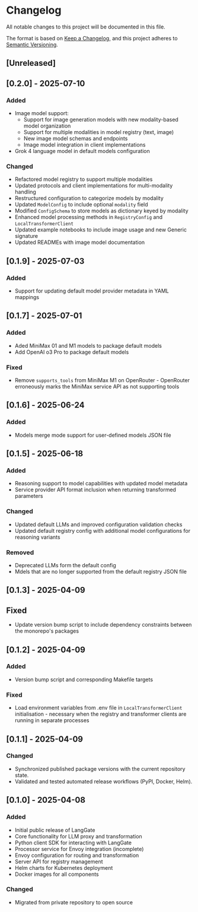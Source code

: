 # Changelog

All notable changes to this project will be documented in this file.

The format is based on [Keep a Changelog](https://keepachangelog.com/en/1.0.0/),
and this project adheres to [Semantic Versioning](https://semver.org/spec/v2.0.0.html).

## [Unreleased]

## [0.2.0] - 2025-07-10

### Added
- Image model support:
  - Support for image generation models with new modality-based model organization
  - Support for multiple modalities in model registry (text, image)
  - New image model schemas and endpoints
  - Image model integration in client implementations
- Grok 4 language model in default models configuration

### Changed
- Refactored model registry to support multiple modalities
- Updated protocols and client implementations for multi-modality handling
- Restructured configuration to categorize models by modality
- Updated `ModelConfig` to include optional `modality` field
- Modified `ConfigSchema` to store models as dictionary keyed by modality
- Enhanced model processing methods in `RegistryConfig` and `LocalTransformerClient`
- Updated example notebooks to include image usage and new Generic signature
- Updated READMEs with image model documentation


## [0.1.9] - 2025-07-03

### Added
- Support for updating default model provider metadata in YAML mappings

## [0.1.7] - 2025-07-01

### Added
- Aded MiniMax 01 and M1 models to package default models
- Add OpenAI o3 Pro to package default models

### Fixed
- Remove `supports_tools` from MiniMax M1 on OpenRouter - OpenRouter erroneously marks the MiniMax service API as not supporting tools


## [0.1.6] - 2025-06-24

### Added
- Models merge mode support for user-defined models JSON file

## [0.1.5] - 2025-06-18

### Added
- Reasoning support to model capabilities with updated model metadata
- Service provider API format inclusion when returning transformed parameters

### Changed
- Updated default LLMs and improved configuration validation checks
- Updated default registry config with additional model configurations for reasoning variants

### Removed
- Deprecated LLMs form the default config
- Mdels that are no longer supported from the default registry JSON file

## [0.1.3] - 2025-04-09

## Fixed
- Update version bump script to include dependency constraints between the monorepo's packages

## [0.1.2] - 2025-04-09

### Added
- Version bump script and corresponding Makefile targets

### Fixed
- Load environment variables from .env file in `LocalTransformerClient` initialisation - necessary when the registry and transformer clients are running in separate processes

## [0.1.1] - 2025-04-09

### Changed
- Synchronized published package versions with the current repository state.
- Validated and tested automated release workflows (PyPI, Docker, Helm).

## [0.1.0] - 2025-04-08

### Added
- Initial public release of LangGate
- Core functionality for LLM proxy and transformation
- Python client SDK for interacting with LangGate
- Processor service for Envoy integration (incomplete)
- Envoy configuration for routing and transformation
- Server API for registry management
- Helm charts for Kubernetes deployment
- Docker images for all components

### Changed
- Migrated from private repository to open source
